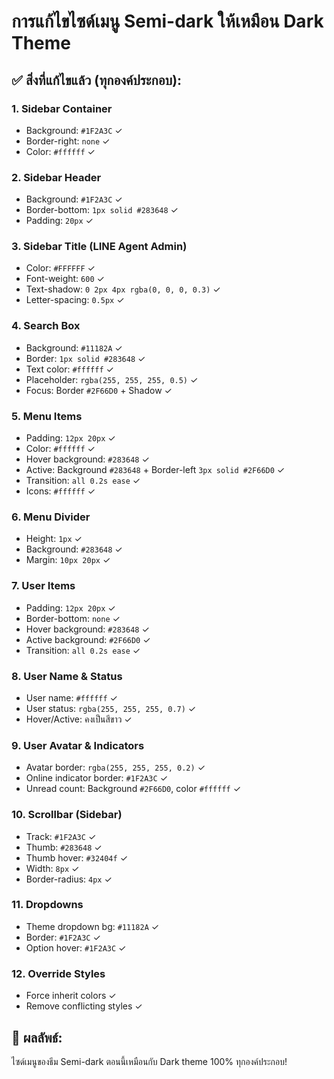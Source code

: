 # การแก้ไขไซด์เมนู Semi-dark ให้เหมือน Dark Theme

## ✅ สิ่งที่แก้ไขแล้ว (ทุกองค์ประกอบ):

### 1. **Sidebar Container**
- Background: `#1F2A3C` ✓
- Border-right: `none` ✓
- Color: `#ffffff` ✓

### 2. **Sidebar Header**
- Background: `#1F2A3C` ✓
- Border-bottom: `1px solid #283648` ✓
- Padding: `20px` ✓

### 3. **Sidebar Title (LINE Agent Admin)**
- Color: `#FFFFFF` ✓
- Font-weight: `600` ✓
- Text-shadow: `0 2px 4px rgba(0, 0, 0, 0.3)` ✓
- Letter-spacing: `0.5px` ✓

### 4. **Search Box**
- Background: `#11182A` ✓
- Border: `1px solid #283648` ✓
- Text color: `#ffffff` ✓
- Placeholder: `rgba(255, 255, 255, 0.5)` ✓
- Focus: Border `#2F66D0` + Shadow ✓

### 5. **Menu Items**
- Padding: `12px 20px` ✓
- Color: `#ffffff` ✓
- Hover background: `#283648` ✓
- Active: Background `#283648` + Border-left `3px solid #2F66D0` ✓
- Transition: `all 0.2s ease` ✓
- Icons: `#ffffff` ✓

### 6. **Menu Divider**
- Height: `1px` ✓
- Background: `#283648` ✓
- Margin: `10px 20px` ✓

### 7. **User Items**
- Padding: `12px 20px` ✓
- Border-bottom: `none` ✓
- Hover background: `#283648` ✓
- Active background: `#2F66D0` ✓
- Transition: `all 0.2s ease` ✓

### 8. **User Name & Status**
- User name: `#ffffff` ✓
- User status: `rgba(255, 255, 255, 0.7)` ✓
- Hover/Active: คงเป็นสีขาว ✓

### 9. **User Avatar & Indicators**
- Avatar border: `rgba(255, 255, 255, 0.2)` ✓
- Online indicator border: `#1F2A3C` ✓
- Unread count: Background `#2F66D0`, color `#ffffff` ✓

### 10. **Scrollbar (Sidebar)**
- Track: `#1F2A3C` ✓
- Thumb: `#283648` ✓
- Thumb hover: `#32404f` ✓
- Width: `8px` ✓
- Border-radius: `4px` ✓

### 11. **Dropdowns**
- Theme dropdown bg: `#11182A` ✓
- Border: `#1F2A3C` ✓
- Option hover: `#1F2A3C` ✓

### 12. **Override Styles**
- Force inherit colors ✓
- Remove conflicting styles ✓

## 🎯 ผลลัพธ์:
ไซด์เมนูของธีม Semi-dark ตอนนี้เหมือนกับ Dark theme 100% ทุกองค์ประกอบ!

